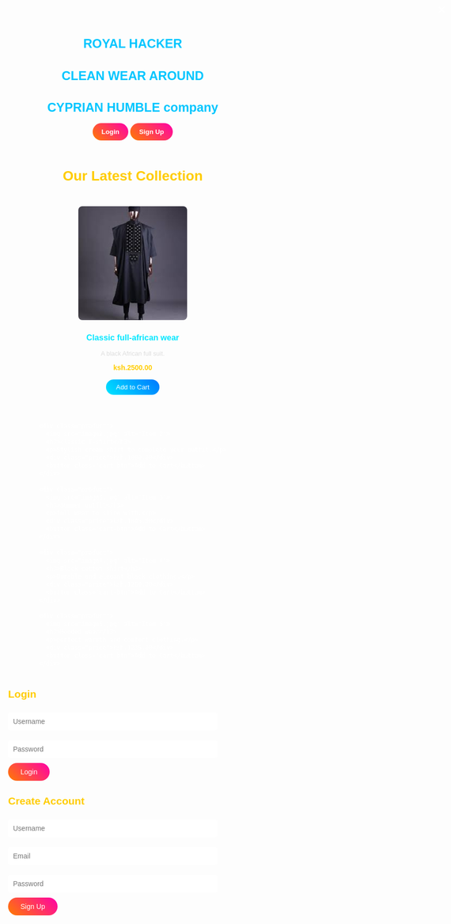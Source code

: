 
<!DOCTYPE html>
<html lang="en">
<head>
<meta charset="UTF-8">
<meta name="viewport" content="width=device-width, initial-scale=1.0">
<title>CYPRIANS - Online Clothing Store</title>
<style>
/* ====== General Styles ====== */
body {
  margin: 0;
  font-family: 'Poppins', sans-serif;
  background: url('african.jpg') no-repeat center center fixed;
  background-size: cover;
  color: #fff;
}

/* Overlay for readability */
body::before {
  content: '';
  position: fixed;
  inset: 0;
  background-color: rgba(0,0,0,0.6);
  z-index: 0;
}

/* ====== Header ====== */
header {
  background-color: rgba(0,0,0,0.5);
  padding: 15px 40px;
  display: flex;
  justify-content: space-between;
  align-items: center;
  position: relative;
  z-index: 1;
}
header h1 {
  color: #00c6ff;
  font-size: 1.8em;
}
header button {
  background: linear-gradient(45deg, #ff7b00, #ff00a8);
  border: none;
  border-radius: 20px;
  padding: 10px 18px;
  color: #fff;
  cursor: pointer;
  font-weight: 600;
  transition: 0.3s;
}
header button:hover {
  background: linear-gradient(45deg, #ff00a8, #ff7b00);
}

/* ====== Shop Section ====== */
.shop {
  padding: 40px;
  position: relative;
  z-index: 1;
}
.shop h2 {
  text-align: center;
  color: #ffcc00;
  font-size: 2em;
  margin-bottom: 30px;
}
.products {
  display: flex;
  flex-wrap: wrap;
  justify-content: center;
  gap: 25px;
}
.product {
  background-color: rgba(255, 255, 255, 0.15);
  border-radius: 10px;
  width: 220px;
  text-align: center;
  padding: 15px;
  transition: transform 0.3s, box-shadow 0.3s;
}
.product:hover {
  transform: translateY(-5px);
  box-shadow: 0 0 15px rgba(255,255,255,0.3);
}
.product img {
  width: 100%;
  height: 230px;
  object-fit: cover;
  border-radius: 8px;
}
.product h3 {
  color: #00e6ff;
}
.product p {
  font-size: 0.9em;
  color: #ddd;
}
.price {
  color: #ffcc00;
  font-weight: bold;
  margin: 8px 0;
}
.cart-btn {
  margin-top: 8px;
  background: linear-gradient(45deg, #00e6ff, #0077ff);
  border: none;
  border-radius: 20px;
  padding: 8px 20px;
  color: white;
  cursor: pointer;
}
.cart-btn:hover {
  background: linear-gradient(45deg, #0077ff, #00e6ff);
}

/* ====== Modal (Pop-up) ====== */
.modal {
  display: none; /* Hidden by default */
  position: fixed;
  z-index: 5;
  left: 0;
  top: 0;
  width: 100%;
  height: 100%;
  background-color: rgba(0,0,0,0.8);
  justify-content: center;
  align-items: center;
}
.modal-content {
  background-color: rgba(255, 255, 255, 0.1);
  border-radius: 15px;
  padding: 30px;
  width: 90%;
  max-width: 400px;
  text-align: center;
  box-shadow: 0 0 25px rgba(0,0,0,0.5);
  backdrop-filter: blur(10px);
}
.modal-content h2 {
  color: #ffcc00;
  margin-bottom: 15px;
}
.modal-content input {
  width: 80%;
  padding: 10px;
  margin: 10px 0;
  border: none;
  border-radius: 5px;
  font-size: 1em;
}
.modal-content button {
  padding: 10px 25px;
  background: linear-gradient(45deg, #ff7b00, #ff00a8);
  color: white;
  border: none;
  border-radius: 25px;
  font-size: 1em;
  cursor: pointer;
}
.modal-content button:hover {
  background: linear-gradient(45deg, #ff00a8, #ff7b00);
}
.close {
  position: absolute;
  top: 15px;
  right: 25px;
  color: #fff;
  font-size: 28px;
  cursor: pointer;
}

/* ====== Responsive ====== */
@media (max-width: 600px) {
  .products {
    flex-direction: column;
    align-items: center;
  }
}
</style>
</head>
<body>

<!-- Header -->
<header>
  <h1>ROYAL HACKER</h1>

  <h1>CLEAN WEAR AROUND</h1>  <h1>CYPRIAN HUMBLE company</h1>
  <div>
    <button onclick="openModal('loginModal')">Login</button>
    <button onclick="openModal('signupModal')">Sign Up</button>
  </div>
</header>

<!-- Shop Section -->
<section class="shop">
  <h2>Our Latest Collection</h2>
  <div class="products">
    <div class="product">
      <img src="image1.jpg" alt="Item 1">
      <h3>Classic full-african wear</h3>
      <p>A black African full suit.</p>
      <div class="price">ksh.2500.00</div>
      <button class="cart-btn">Add to Cart</button>
    </div>

    <div class="product">
      <img src="image2.jpg" alt="Item 2">
      <h3>classic T-shirt</h3>
      <p>Stylish cream shirt to complete your outfit.</p>
      <div class="price">ksh.1000.00</div>
      <button class="cart-btn">Add to Cart</button>
    </div>

    <div class="product">
      <img src="image3.jpg" alt="Item 3">
      <h3>Summer outfit</h3>
      <p>full wear to shine with.</p>
      <div class="price">ksh.1045.00</div>
      <button class="cart-btn">Add to Cart</button>
    </div>

    <div class="product">
      <img src="image4.jpg" alt="Item 4">
      <h3>Black cotton shirt</h3>
      <p>Durable and elegant black clothing.</p>
      <div class="price">ksh.1280.00</div>
      <button class="cart-btn">Add to Cart</button>
    </div>

    <div class="product">
      <img src="image5.jpg" alt="Item 5">
      <h3>Hooded wear</h3>
      <p>perfect warmth and comfort clothing.</p>
      <div class="price">ksh.1235.00</div>
      <button class="cart-btn">Add to Cart</button>
    </div>
  </div>
</section>

<!-- Login Modal -->
<div id="loginModal" class="modal">
  <div class="modal-content">
    <span class="close" onclick="closeModal('loginModal')">&times;</span>
    <h2>Login</h2>
    <form id="loginForm">
      <input type="text" placeholder="Username" required><br>
      <input type="password" placeholder="Password" required><br>
      <button type="submit">Login</button>
    </form>
  </div>
</div>

<!-- Signup Modal -->
<div id="signupModal" class="modal">
  <div class="modal-content">
    <span class="close" onclick="closeModal('signupModal')">&times;</span>
    <h2>Create Account</h2>
    <form id="signupForm">
      <input type="text" placeholder="Username" required><br>
      <input type="email" placeholder="Email" required><br>
      <input type="password" placeholder="Password" required><br>
      <button type="submit">Sign Up</button>
    </form>
  </div>
</div>

<script>
// ====== Modal Controls ======
function openModal(id) {
  document.getElementById(id).style.display = "flex";
}
function closeModal(id) {
  document.getElementById(id).style.display = "none";
}
window.onclick = function(e) {
  if (e.target.classList.contains('modal')) {
    e.target.style.display = "none";
  }
};

// ====== Form Handling ======
document.getElementById("loginForm").addEventListener("submit", function(e) {
  e.preventDefault();
  alert("Logged in successfully!");
  closeModal("loginModal");
});
document.getElementById("signupForm").addEventListener("submit", function(e) {
  e.preventDefault();
  alert("Account created successfully!");
  closeModal("signupModal");
});
</script>
</body>
</html>
